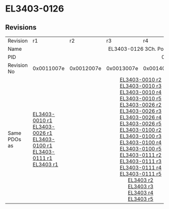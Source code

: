 # EL3403-0126

## Revisions
<table>
<tr>
<td>Revision</td>
<td>r1</td>
<td>r2</td>
<td>r3</td>
<td>r4</td>
<td>r5</td>
<td>r6</td>
<td>r7</td>
<td>r8</td>
</tr>
<tr>
<td>Name</td>
<td colspan=8 align="center">EL3403-0126 3Ch. Power Measuring, 1A+100mA+10mA</td>
</tr>
<tr>
<td>PID</td>
<td colspan=8 align="center">0x0d4b3052</td>
</tr>
<tr>
<td>Revision No</td>
<td>0x0011007e</td>
<td>0x0012007e</td>
<td>0x0013007e</td>
<td>0x0014007e</td>
<td>0x0015007e</td>
<td>0x0016007e</td>
<td>0x0017007e</td>
<td>0x0018007e</td>
</tr>
<tr>
<td>Same PDOs as</td>
<td><a href="EL3403-0010.md">EL3403-0010 r1</a><br/><a href="EL3403-0026.md">EL3403-0026 r1</a><br/><a href="EL3403-0100.md">EL3403-0100 r1</a><br/><a href="EL3403-0111.md">EL3403-0111 r1</a><br/><a href="EL3403.md">EL3403 r1</a></td>
<td colspan=4 align="center"><a href="EL3403-0010.md">EL3403-0010 r2</a><br/><a href="EL3403-0010.md">EL3403-0010 r3</a><br/><a href="EL3403-0010.md">EL3403-0010 r4</a><br/><a href="EL3403-0010.md">EL3403-0010 r5</a><br/><a href="EL3403-0026.md">EL3403-0026 r2</a><br/><a href="EL3403-0026.md">EL3403-0026 r3</a><br/><a href="EL3403-0026.md">EL3403-0026 r4</a><br/><a href="EL3403-0026.md">EL3403-0026 r5</a><br/><a href="EL3403-0100.md">EL3403-0100 r2</a><br/><a href="EL3403-0100.md">EL3403-0100 r3</a><br/><a href="EL3403-0100.md">EL3403-0100 r4</a><br/><a href="EL3403-0100.md">EL3403-0100 r5</a><br/><a href="EL3403-0111.md">EL3403-0111 r2</a><br/><a href="EL3403-0111.md">EL3403-0111 r3</a><br/><a href="EL3403-0111.md">EL3403-0111 r4</a><br/><a href="EL3403-0111.md">EL3403-0111 r5</a><br/><a href="EL3403.md">EL3403 r2</a><br/><a href="EL3403.md">EL3403 r3</a><br/><a href="EL3403.md">EL3403 r4</a><br/><a href="EL3403.md">EL3403 r5</a></td>
<td colspan=3 align="center"><a href="EL3403-0010.md">EL3403-0010 r6</a><br/><a href="EL3403-0010.md">EL3403-0010 r7</a><br/><a href="EL3403-0010.md">EL3403-0010 r8</a><br/><a href="EL3403-0026.md">EL3403-0026 r6</a><br/><a href="EL3403-0026.md">EL3403-0026 r7</a><br/><a href="EL3403-0026.md">EL3403-0026 r8</a><br/><a href="EL3403-0100.md">EL3403-0100 r6</a><br/><a href="EL3403-0100.md">EL3403-0100 r7</a><br/><a href="EL3403-0100.md">EL3403-0100 r8</a><br/><a href="EL3403-0111.md">EL3403-0111 r6</a><br/><a href="EL3403-0111.md">EL3403-0111 r7</a><br/><a href="EL3403-0111.md">EL3403-0111 r8</a><br/><a href="EL3403-0333.md">EL3403-0333 r7</a><br/><a href="EL3403-0333.md">EL3403-0333 r8</a><br/><a href="EL3403.md">EL3403 r6</a><br/><a href="EL3403.md">EL3403 r7</a></td>
</tr>
</table>
